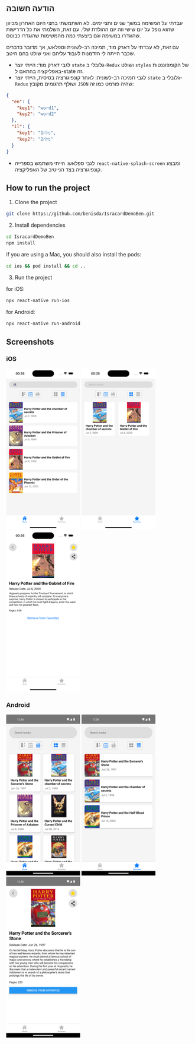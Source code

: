 


## הודעה חשובה

עבדתי על המשימה במשך שניים וחצי ימים. לא השתמשתי בחצי היום האחרון מכיוון שהוא נופל על יום שישי וזה יום ההולדת שלי. עם זאת, השלמתי את כל הדרישות שהוגדרו במשימה וגם ביצעתי כמה מהמשימות שהוגדרו כבונוס.

עם זאת, לא עבדתי על דארק מוד, תמיכה רב-לשונית וספלאש, אך מדובר בדברים שכבר הייתה לי הזדמנות לעבוד עליהם ואני שולט בהם היטב.

- לגבי דארק מוד: הייתי יוצר `state` גלובלי ב-`Redux` ושולט `styles` של הקומפוננטות באפליקציה בהתאם ל-state זה.
- לגבי תמיכה רב-לשונית: לאחר קונפיגורציה בסיסית, הייתי יוצר `state` גלובלי ב-`Redux` ושולף תרגומים מקובץ `JSON` שהיה פורמט כמו זה:
```json
{
  "en": {
    "key1": "word1",
    "key2": "word2"
  },
  "il": {
    "key1": "מלה1",
    "key2": "מלה2"
  }
}
```
- לגבי ספלאש: הייתי משתמש בספרייה `react-native-splash-screen` ומבצע קונפיגורציה בצד הנייטיב של האפליקציה.

## How to run the project

1. Clone the project
```bash
git clone https://github.com/benisda/IsracardDemoBen.git
```
2. Install dependencies
```bash
cd IsracardDemoBen
npm install
```
if you are using a Mac, you should also install the pods:
```bash
cd ios && pod install && cd ..
```

3. Run the project

for iOS:
```bash
npx react-native run-ios
```

for Android:
```bash
npx react-native run-android
```

## Screenshots

### iOS
<img src="./src/assets/screenshots/ios-home.png" width="200" /> <img src="./src/assets/screenshots/ios-favs.png" width="200" /> <img src="./src/assets/screenshots/ios-details.png" width="200" />

### Android
<img src="./src/assets/screenshots/android-home.png" width="200" /> <img src="./src/assets/screenshots/android-favs.png" width="200" /> <img src="./src/assets/screenshots/android-details.png" width="200" />